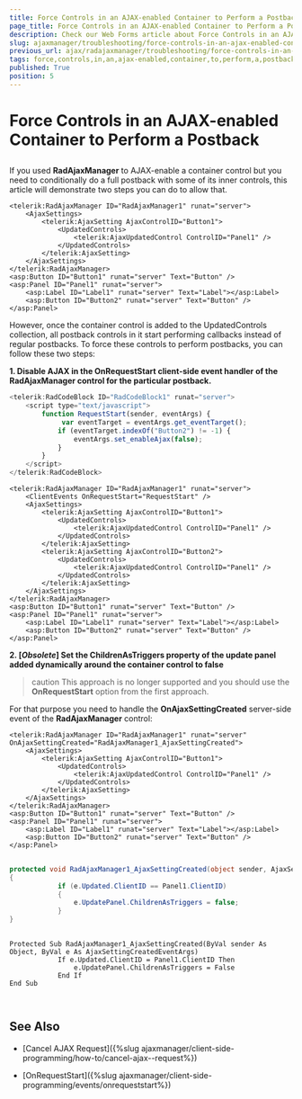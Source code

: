 ```yaml
---
title: Force Controls in an AJAX-enabled Container to Perform a Postback
page_title: Force Controls in an AJAX-enabled Container to Perform a Postback
description: Check our Web Forms article about Force Controls in an AJAX-enabled Container to Perform a Postback.
slug: ajaxmanager/troubleshooting/force-controls-in-an-ajax-enabled-container-to-perform-a-postback
previous_url: ajax/radajaxmanager/troubleshooting/force-controls-in-an-ajax-enabled-container-to-perform-a-postback
tags: force,controls,in,an,ajax-enabled,container,to,perform,a,postback
published: True
position: 5
---
```


# Force Controls in an AJAX-enabled Container to Perform a Postback



## 

If you used **RadAjaxManager** to AJAX-enable a container control but you need to conditionally do a full postback with some of its inner controls, this article will demonstrate two steps you can do to allow that.

````ASP.NET
<telerik:RadAjaxManager ID="RadAjaxManager1" runat="server">
	<AjaxSettings>
	    <telerik:AjaxSetting AjaxControlID="Button1">
	        <UpdatedControls>
	            <telerik:AjaxUpdatedControl ControlID="Panel1" />
	        </UpdatedControls>
	    </telerik:AjaxSetting>
	</AjaxSettings>
</telerik:RadAjaxManager>
<asp:Button ID="Button1" runat="server" Text="Button" />
<asp:Panel ID="Panel1" runat="server">
	<asp:Label ID="Label1" runat="server" Text="Label"></asp:Label>
	<asp:Button ID="Button2" runat="server" Text="Button" />
</asp:Panel>
````



However, once the container control is added to the UpdatedControls collection, all postback controls in it start performing callbacks instead of regular postbacks. To force these controls to perform postbacks, you can follow these two steps:

**1. Disable AJAX in the OnRequestStart client-side event handler of the RadAjaxManager control for the particular postback.**



````JavaScript
<telerik:RadCodeBlock ID="RadCodeBlock1" runat="server">
	<script type="text/javascript">
	    function RequestStart(sender, eventArgs) {
	         var eventTarget = eventArgs.get_eventTarget();
	        if (eventTarget.indexOf("Button2") != -1) {
	            eventArgs.set_enableAjax(false);
	        }
	    }
	</script>
</telerik:RadCodeBlock>
````



````ASP.NET
<telerik:RadAjaxManager ID="RadAjaxManager1" runat="server">
	<ClientEvents OnRequestStart="RequestStart" />
	<AjaxSettings>
	    <telerik:AjaxSetting AjaxControlID="Button1">
	        <UpdatedControls>
	            <telerik:AjaxUpdatedControl ControlID="Panel1" />
	        </UpdatedControls>
	    </telerik:AjaxSetting>
	    <telerik:AjaxSetting AjaxControlID="Button2">
	        <UpdatedControls>
	            <telerik:AjaxUpdatedControl ControlID="Panel1" />
	        </UpdatedControls>
	    </telerik:AjaxSetting>
	</AjaxSettings>
</telerik:RadAjaxManager>
<asp:Button ID="Button1" runat="server" Text="Button" />
<asp:Panel ID="Panel1" runat="server">
	<asp:Label ID="Label1" runat="server" Text="Label"></asp:Label>
	<asp:Button ID="Button2" runat="server" Text="Button" />
</asp:Panel>
````









**2. [*Оbsolete*] Set the ChildrenAsTriggers property of the update panel added dynamically around the container control to false**

>caution This approach is no longer supported and you should use the **OnRequestStart** option from the first approach.
>

For that purpose you need to handle the **OnAjaxSettingCreated** server-side event of the **RadAjaxManager** control:



````ASP.NET
<telerik:RadAjaxManager ID="RadAjaxManager1" runat="server" OnAjaxSettingCreated="RadAjaxManager1_AjaxSettingCreated">
	<AjaxSettings>
	    <telerik:AjaxSetting AjaxControlID="Button1">
	        <UpdatedControls>
	            <telerik:AjaxUpdatedControl ControlID="Panel1" />
	        </UpdatedControls>
	    </telerik:AjaxSetting>
	</AjaxSettings>
</telerik:RadAjaxManager>
<asp:Button ID="Button1" runat="server" Text="Button" />
<asp:Panel ID="Panel1" runat="server">
	<asp:Label ID="Label1" runat="server" Text="Label"></asp:Label>
	<asp:Button ID="Button2" runat="server" Text="Button" />
</asp:Panel>
````
````C#
	     
protected void RadAjaxManager1_AjaxSettingCreated(object sender, AjaxSettingCreatedEventArgs e)
{   
	        if (e.Updated.ClientID == Panel1.ClientID)   
	        {       
	            e.UpdatePanel.ChildrenAsTriggers = false;   
	        }
}
				
````
````VB
Protected Sub RadAjaxManager1_AjaxSettingCreated(ByVal sender As Object, ByVal e As AjaxSettingCreatedEventArgs)
	        If e.Updated.ClientID = Panel1.ClientID Then
	            e.UpdatePanel.ChildrenAsTriggers = False
	        End If
End Sub
	
	
````


## See Also

 * [Cancel AJAX  Request]({%slug ajaxmanager/client-side-programming/how-to/cancel-ajax--request%})

 * [OnRequestStart]({%slug ajaxmanager/client-side-programming/events/onrequeststart%})
